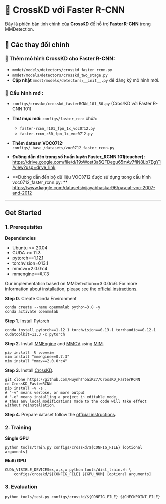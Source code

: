 # 📌 CrossKD với Faster R-CNN

Đây là phiên bản tinh chỉnh của **CrossKD** để hỗ trợ **Faster R-CNN** trong MMDetection.

## **📌 Các thay đổi chính**
### 🔹 Thêm mô hình CrossKD cho Faster R-CNN:
- `mmdet/models/detectors/crosskd_faster_rcnn.py`
- `mmdet/models/detectors/crosskd_two_stage.py`
- **Cập nhật** `mmdet/models/detectors/__init__.py` để đăng ký mô hình mới.

### 🔹 Cấu hình mới:
- `configs/crosskd/crosskd_fasterRCNN_101_50.py`  (CrossKD với Faster R-CNN 101)
- **Thư mục mới:** `configs/faster_rcnn` chứa:
  - `faster-rcnn_r101_fpn_1x_voc0712.py`
  - `faster-rcnn_r50_fpn_1x_voc0712.py`
- **Thêm dataset VOC0712:** `configs/_base_/datasets/voc0712_faster_rcnn.py`

- **Đường dẫn đến trọng số huấn luyện Faster_RCNN 101(teacher):** https://drive.google.com/file/d/19xWost3a5QFDegu65mAv7fiN8Lb7EgY1/view?usp=drive_link
- **Đường dẫn đến bộ dữ liệu VOC0712 được sử dụng trong cấu hình voc0712_faster_rcnn.py: ** https://www.kaggle.com/datasets/vijayabhaskar96/pascal-voc-2007-and-2012

---

## Get Started

### 1. Prerequisites

**Dependencies**

- Ubuntu >= 20.04
- CUDA >= 11.3
- pytorch==1.12.1
- torchvision=0.13.1
- mmcv==2.0.0rc4
- mmengine==0.7.3

Our implementation based on MMDetection==3.0.0rc6. For more information about installation, please see the [official instructions](https://mmdetection.readthedocs.io/en/3.x/).

**Step 0.** Create Conda Environment

```shell
conda create --name openmmlab python=3.8 -y
conda activate openmmlab
```

**Step 1.** Install [Pytorch](https://pytorch.org)

```shell
conda install pytorch==1.12.1 torchvision==0.13.1 torchaudio==0.12.1 cudatoolkit=11.3 -c pytorch
```

**Step 2.** Install [MMEngine](https://github.com/open-mmlab/mmengine) and [MMCV](https://github.com/open-mmlab/mmcv) using [MIM](https://github.com/open-mmlab/mim).

```shell
pip install -U openmim
mim install "mmengine==0.7.3"
mim install "mmcv==2.0.0rc4"
```
**Step 3.** Install [CrossKD](https://github.com/HuynhThoaiK27/CrossKD_FasterRCNN.git).

```shell
git clone https://github.com/HuynhThoaiK27/CrossKD_FasterRCNN
cd CrossKD_FasterRCNN
pip install -v -e .
# "-v" means verbose, or more output
# "-e" means installing a project in editable mode,
# thus any local modifications made to the code will take effect without reinstallation.
```

**Step 4.** Prepare dataset follow the [official instructions](https://mmdetection.readthedocs.io/en/3.x/user_guides/dataset_prepare.html).


### 2. Training

**Single GPU**

```shell
python tools/train.py configs/crosskd/${CONFIG_FILE} [optional arguments]
```

**Multi GPU**

```shell
CUDA_VISIBLE_DEVICES=x,x,x,x python tools/dist_train.sh \
    configs/crosskd/${CONFIG_FILE} ${GPU_NUM} [optional arguments]
```

### 3. Evaluation

```shell
python tools/test.py configs/crosskd/${CONFIG_FILE} ${CHECKPOINT_FILE}
```

